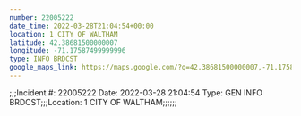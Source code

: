 ```yaml
---
number: 22005222
date_time: 2022-03-28T21:04:54+00:00
location: 1 CITY OF WALTHAM
latitude: 42.38681500000007
longitude: -71.17587499999996
type: INFO BRDCST
google_maps_link: https://maps.google.com/?q=42.38681500000007,-71.17587499999996
---
```


;;;Incident #: 22005222  Date: 2022-03-28 21:04:54   Type: GEN INFO BRDCST;;;Location: 1 CITY OF WALTHAM;;;;;;
